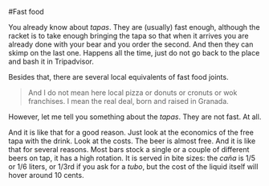 #Fast food

You already know about *tapas*. They are (usually) fast enough, although the racket is to take enough bringing the tapa so that when it arrives you are already done with your bear and you order the second. And then they can skimp on the last one. Happens all the time, just do not go back to the place and bash it in Tripadvisor.

Besides that, there are several local equivalents of fast food joints.

>And I do not mean here local pizza or donuts or cronuts or wok
>franchises. I mean the real deal, born and raised in Granada.

However, let me tell you something about the *tapas*. They are not
fast. At all.

And it is like that for a good reason. Just look at the economics of
the free tapa with the drink. Look at the costs. The beer is almost
free. And it is like that for several reasons. Most bars stock a
single or a couple of different beers on tap, it has a high
rotation. It is served in bite sizes: the *caña* is 1/5 or 1/6 liters,
or 1/3rd if you ask for a *tubo*, but the cost of the liquid itself
will hover around 10 cents. 
